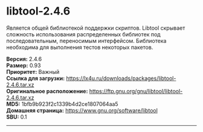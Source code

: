 # libtool-2.4.6

Является общей библиотекой поддержки скриптов. Libtool скрывает сложность использования распределенных библиотек под последовательным, переносимым интерфейсом. Библиотека необходима для выполнения тестов некоторых пакетов.

**Версия:** 2.4.6
<br />
**Размер:** 0.93
<br />
**Приоритет:** Важный
<br />
**Ссылка для загрузки:** https://lx4u.ru/downloads/packages/libtool-2.4.6.tar.xz
<br />
**Оригинальное расположение:** https://ftp.gnu.org/gnu/libtool/libtool-2.4.6.tar.xz
<br />
**MD5:** 1bfb9b923f2c1339b4d2ce1807064aa5
<br />
**Домашняя страница:** https://www.gnu.org/software/libtool
        <br />
**SBU:** 0.1

***
            